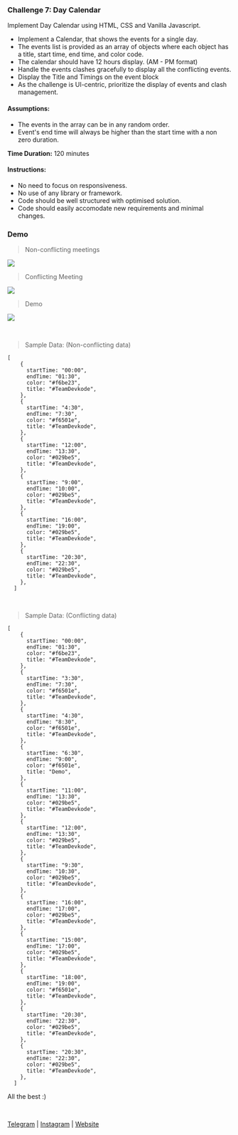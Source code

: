 ### Challenge 7: Day Calendar

Implement Day Calendar using HTML, CSS and Vanilla Javascript.

- Implement a Calendar, that shows the events for a single day.
- The events list is provided as an array of objects where each object has a title, start time, end time, and color code.
- The calendar should have 12 hours display. (AM - PM format)
- Handle the events clashes gracefully to display all the conflicting events.
- Display the Title and Timings on the event block
- As the challenge is UI-centric, prioritize the display of events and clash management.

#### Assumptions:

- The events in the array can be in any random order.
- Event's end time will always be higher than the start time with a non zero duration.

**Time Duration:** 120 minutes

#### Instructions:

- No need to focus on responsiveness.
- No use of any library or framework.
- Code should be well structured with optimised solution.
- Code should easily accomodate new requirements and minimal changes.

### Demo

> Non-conflicting meetings

![](./images/1.png)

> Conflicting Meeting

![](./images/2.png)

> Demo

![](./images/3.gif)

<br />

> Sample Data: (Non-conflicting data)

```
[
    {
      startTime: "00:00",
      endTime: "01:30",
      color: "#f6be23",
      title: "#TeamDevkode",
    },
    {
      startTime: "4:30",
      endTime: "7:30",
      color: "#f6501e",
      title: "#TeamDevkode",
    },
    {
      startTime: "12:00",
      endTime: "13:30",
      color: "#029be5",
      title: "#TeamDevkode",
    },
    {
      startTime: "9:00",
      endTime: "10:00",
      color: "#029be5",
      title: "#TeamDevkode",
    },
    {
      startTime: "16:00",
      endTime: "19:00",
      color: "#029be5",
      title: "#TeamDevkode",
    },
    {
      startTime: "20:30",
      endTime: "22:30",
      color: "#029be5",
      title: "#TeamDevkode",
    },
  ]
```

<br />

> Sample Data: (Conflicting data)

```
[
    {
      startTime: "00:00",
      endTime: "01:30",
      color: "#f6be23",
      title: "#TeamDevkode",
    },
    {
      startTime: "3:30",
      endTime: "7:30",
      color: "#f6501e",
      title: "#TeamDevkode",
    },
    {
      startTime: "4:30",
      endTime: "8:30",
      color: "#f6501e",
      title: "#TeamDevkode",
    },
    {
      startTime: "6:30",
      endTime: "9:00",
      color: "#f6501e",
      title: "Demo",
    },
    {
      startTime: "11:00",
      endTime: "13:30",
      color: "#029be5",
      title: "#TeamDevkode",
    },
    {
      startTime: "12:00",
      endTime: "13:30",
      color: "#029be5",
      title: "#TeamDevkode",
    },
    {
      startTime: "9:30",
      endTime: "10:30",
      color: "#029be5",
      title: "#TeamDevkode",
    },
    {
      startTime: "16:00",
      endTime: "17:00",
      color: "#029be5",
      title: "#TeamDevkode",
    },
    {
      startTime: "15:00",
      endTime: "17:00",
      color: "#029be5",
      title: "#TeamDevkode",
    },
    {
      startTime: "18:00",
      endTime: "19:00",
      color: "#f6501e",
      title: "#TeamDevkode",
    },
    {
      startTime: "20:30",
      endTime: "22:30",
      color: "#029be5",
      title: "#TeamDevkode",
    },
    {
      startTime: "20:30",
      endTime: "22:30",
      color: "#029be5",
      title: "#TeamDevkode",
    },
  ]

```

All the best :)

<br />

[Telegram](http://t.me/teamdevkode) | [Instagram](https://www.instagram.com/devkode.io/) | [Website](https://learn.devkode.io/)
